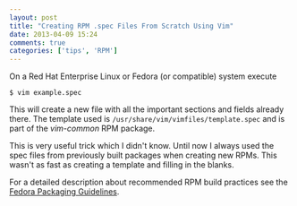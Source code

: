 ```yaml
---
layout: post
title: "Creating RPM .spec Files From Scratch Using Vim"
date: 2013-04-09 15:24
comments: true
categories: ['tips', 'RPM']
---
```


On a Red Hat Enterprise Linux or Fedora (or compatible) system execute

    $ vim example.spec

This will create a new file with all the important sections and fields
already there. The template used is `/usr/share/vim/vimfiles/template.spec`
and is part of the *vim-common* RPM package.

This is very useful trick which I didn't know. Until now I always used the spec files
from previously built packages when creating new RPMs. This wasn't as fast as
creating a template and filling in the blanks.

For a detailed description about recommended RPM build practices see
the [Fedora Packaging Guidelines](https://fedoraproject.org/wiki/Packaging:Guidelines).
